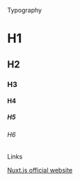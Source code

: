
Typography

<div id="headings">

# H1
## H2
### H3
#### H4
##### H5
###### H6

</div>

Links

[Nuxt.js official website](https://nuxtjs.org)
